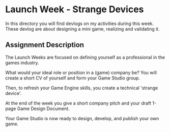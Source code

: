 # Launch Week - Strange Devices
In this directory you will find devlogs on my activities during this week. These devlog are about designing a mini game, realizing and validating it.

## Assignment Description
The Launch Weeks are focused on defining yourself as a professional in the games industry.

What would your ideal role or position in a (game) company be? You will create a short CV of yourself and form your Game Studio group. 

Then, to refresh your Game Engine skills, you create a technical 'strange device'.

At the end of the week you give a short company pitch and your draft 1-page Game Design Document.

Your Game Studio is now ready to design, develop, and publish your own game.
